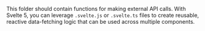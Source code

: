 This folder should contain functions for making external API calls. With Svelte 5, you can leverage `.svelte.js` or `.svelte.ts` files to create reusable, reactive data-fetching logic that can be used across multiple components.